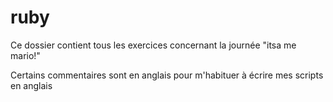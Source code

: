 # ruby
Ce dossier contient tous les exercices concernant la journée "itsa me mario!"

Certains commentaires sont en anglais pour m'habituer à écrire mes scripts en anglais
